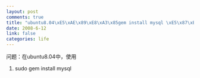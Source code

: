 ```yaml
--- 
layout: post
comments: true
title: "ubuntu8.04\xE5\xAE\x89\xE8\xA3\x85gem install mysql \xE5\x87\xBA\xE9\x94\x99"
date: 2008-6-12
link: false
categories: life
---
```

<p>问题：在ubuntu8.04中，使用</p>
<div class="dp-highlighter">
<ol start="1" class="dp-j">
    <li><span><span>sudo&nbsp;gem&nbsp;install&nbsp;mysql&nbsp;&nbsp;</span></span></li>
</ol>
</div>
<pre class="java" name="code" style="display: none;">sudo gem install mysql{% endcodeblock %}
<p>出现：</p>
<div class="dp-highlighter">
<ol start="1" class="dp-j">
    <li><span><span>ERROR:&nbsp;&nbsp;While&nbsp;executing&nbsp;gem&nbsp;...&nbsp;(RuntimeError)&nbsp;&nbsp;</span></span></li>
    <li><span>&nbsp;&nbsp;&nbsp;&nbsp;ERROR:&nbsp;Failed&nbsp;to&nbsp;build&nbsp;gem&nbsp;<span class="keyword">native</span><span>&nbsp;extension.&nbsp;&nbsp;</span></span></li>
    <li><span>Gem&nbsp;files&nbsp;will&nbsp;remain&nbsp;installed&nbsp;in&nbsp;/usr/lib/ruby/gems/<span class="number">1.8</span><span>/gems/mys&nbsp;&nbsp;</span></span></li>
</ol>
</div>
<pre class="java" name="code" style="display: none;">ERROR:  While executing gem ... (RuntimeError)     ERROR: Failed to build gem native extension. Gem files will remain installed in /usr/lib/ruby/gems/1.8/gems/mys{% endcodeblock %}
<p><strong>解决方案</strong> <br />
1.先运行</p>
<div class="dp-highlighter">
<ol start="1" class="dp-j">
    <li><span><span>$&nbsp;sudo&nbsp;apt-get&nbsp;install&nbsp;libmysqlclient15-dev&nbsp;&nbsp;</span></span></li>
</ol>
</div>
<pre class="java" name="code" style="display: none;">$ sudo apt-get install libmysqlclient15-dev{% endcodeblock %}
<p><em>注意</em>上面安装的库名为<span style="color: blue;">libmysqlclient15-dev</span>而非<span style="color: blue;">libmysqlclient5-dev</span> <br />
<br />
2.再运行 <br />
<span><span>sudo&nbsp;gem&nbsp;install&nbsp;mysql</span></span></p>
